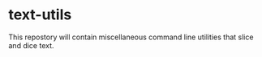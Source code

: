 # text-utils
This repostory will contain miscellaneous command line utilities that slice and dice text. 
